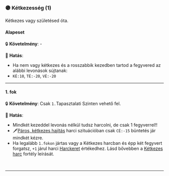 ### 🟣 Kétkezesség (1)

Kétkezes vagy születésed óta.
#### Alapeset

🔒 **Követelmény**: -

🌟 **Hatás**:
- Ha nem vagy kétkezes és a rosszabbik kezedben tartod a fegyvered az alábbi levonások sújtanak:
- `KÉ:10`, `TÉ:-20`, `VÉ:-20`

---
#### 1. fok

🔒 **Követelmény**: Csak `1.`Tapasztalati Szinten vehető fel.

🌟 **Hatás**:
- Mindkét kezeddel levonás nélkül tudsz harcolni, de csak 1 fegyverrel!!
- 🗡️[Páros, kétkezes hajítás](../073_tavharc_taktikak.md#p%C3%A1ros-k%C3%A9tkezes-haj%C3%ADt%C3%A1s) harci szituációban csak `CÉ:-15` büntetés jár mindkét kézre.
- Ha legalább `1.fokon` jártas vagy a Kétkezes harcban és épp két fegyvert forgatsz, `+1` járul harci [Harckeret](../063_06_tamadasok_szama_fegyverrel.md#harckeret) értékedhez. Lásd bővebben a [Kétkezes harc](ketkezes_harc.md) fortély leírását.

<br />

---
